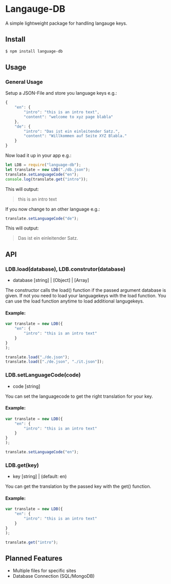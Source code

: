 # Langauge-DB

A simple lightweight package for handling langauge keys.


## Install


```bash
$ npm install language-db
```

## Usage

### General Usage

Setup a JSON-File and store you language keys e.g.:


```javascript
{
	"en": {
	    "intro": "this is an intro text",
		"content": "welcome to xyz page blabla"
	},
	"de": {
	    "intro": "Das ist ein einleitender Satz.",
		"content": "Willkommen auf Seite XYZ Blabla."
	}
}

```

Now load it up in your app e.g.:

```javascript
let LDB = require("language-db");
let translate = new LDB("./db.json");
translate.setLanguageCode("en");
console.log(translate.get("intro"));
```
This will output:
> this is an intro text

If you now change to an other language e.g.:

```javascript
translate.setLanguageCode("de");
```
This will output:
> Das ist ein einleitender Satz.

## API

### LDB.load(database), LDB.construtor(database)
* database [string] | [Object] | [Array]

The constructor calls the load() function if the passed argument database is given. If not you need to load your languagekeys with the load function.
You can use the load function anytime to load additional langugekeys.

#### Example:


```javascript
var translate = new LDB({
    "en": {
        "intro": "this is an intro text"
    }
}
);

translate.load("./de.json");
translate.load(["./de.json", "./it.json"]);
```

### LDB.setLanguageCode(code)
* code [string]

You can set the languagecode to get the right translation for your key.

#### Example:


```javascript
var translate = new LDB({
    "en": {
        "intro": "this is an intro text"
    }
}
);

translate.setLanguageCode("en");
```

### LDB.get(key)
* key [string] | (default: en)

You can get the translation by the passed key with the get() function.

#### Example:


```javascript
var translate = new LDB({
    "en": {
        "intro": "this is an intro text"
    }
}
);

translate.get("intro");
```


## Planned Features

* Multiple files for specific sites
* Database Connection (SQL/MongoDB)
